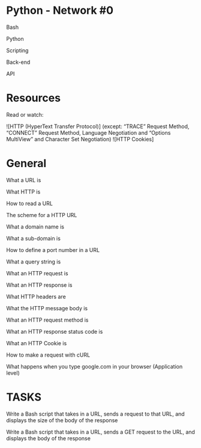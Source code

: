 # Python - Network #0
Bash

Python

Scripting

Back-end

API

# Resources
Read or watch:

![HTTP (HyperText Transfer Protocol)] (except: “TRACE” Request Method, “CONNECT” Request Method, Language Negotiation and “Options MultiView” and Character Set Negotiation)
![HTTP Cookies]

# General
What a URL is

What HTTP is

How to read a URL

The scheme for a HTTP URL

What a domain name is

What a sub-domain is

How to define a port number in a URL

What a query string is

What an HTTP request is

What an HTTP response is

What HTTP headers are

What the HTTP message body is

What an HTTP request method is

What an HTTP response status code is

What an HTTP Cookie is

How to make a request with cURL

What happens when you type google.com in your browser (Application level)

# TASKS
Write a Bash script that takes in a URL, sends a request to that URL, and displays the size of the body of the response

Write a Bash script that takes in a URL, sends a GET request to the URL, and displays the body of the response
